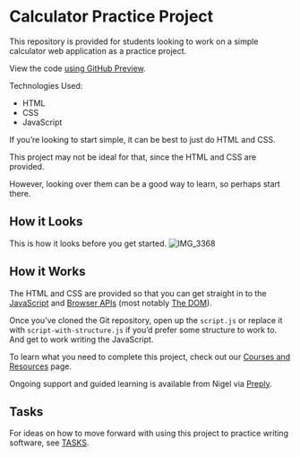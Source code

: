 
# Calculator Practice Project

This repository is provided for students looking to work on a simple calculator web application as a practice project.

View the code [using GitHub Preview](https://html-preview.github.io/?url=https://raw.githubusercontent.com/pecknigel/calculator-practice-project/refs/heads/main/index.html).

Technologies Used:

- HTML
- CSS
- JavaScript

If you’re looking to start simple, it can be best to just do HTML and CSS.

This project may not be ideal for that, since the HTML and CSS are provided.

However, looking over them can be a good way to learn, so perhaps start there.

## How it Looks

This is how it looks before you get started. 
![IMG_3368](https://github.com/user-attachments/assets/7e66ab99-7dd5-48ad-b388-0bba52fec924)

## How it Works

The HTML and CSS are provided so that you can get straight in to the [JavaScript](https://developer.mozilla.org/en-US/docs/Web/JavaScript) and [Browser APIs](https://developer.mozilla.org/en-US/docs/Web/API) (most notably [The DOM](https://developer.mozilla.org/en-US/docs/Web/API/Document_Object_Model)).

Once you’ve cloned the Git repository, open up the `script.js` or replace it with `script-with-structure.js` if you’d prefer some structure to work to. And get to work writing the JavaScript.

To learn what you need to complete this project, check out our [Courses and Resources](https://library.peckn.net//resources) page.

Ongoing support and guided learning is available from Nigel via [Preply](https://preply.com/en/tutor/4217857).

## Tasks

For ideas on how to move forward with using this project to practice writing software, see [TASKS](https://github.com/pecknigel/calculator-practice-project/blob/main/TASKS.md).
